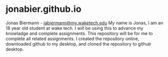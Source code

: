 # jonabier.github.io

Jonas Biermann - jabiermann@my.waketech.edu
My name is Jonas, I am an 18 year old student at wake tech. I will be using this to advance my knowladge and complete assignments.
This repository will be for me to complete all related assignments.
I created the repository online, downloaded github to my desktop, and cloned the repository to github desktop.
